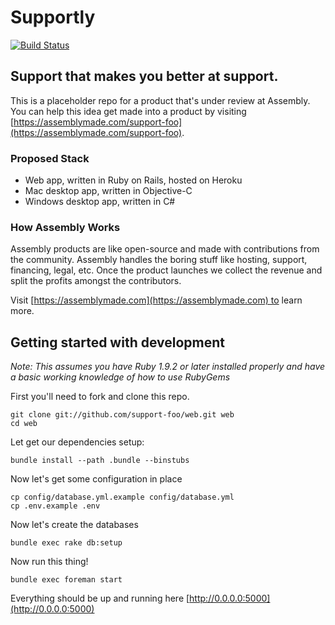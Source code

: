# Supportly

[![Build Status](https://travis-ci.org/support-foo/web.png?branch=master)](https://travis-ci.org/support-foo/web)

## Support that makes you better at support.

This is a placeholder repo for a product that's under review at Assembly. You can help this idea get made into a product by visiting [https://assemblymade.com/support-foo](https://assemblymade.com/support-foo).

### Proposed Stack

  * Web app, written in Ruby on Rails, hosted on Heroku
  * Mac desktop app, written in Objective-C
  * Windows desktop app, written in C#

### How Assembly Works

Assembly products are like open-source and made with contributions from the community. Assembly handles the boring stuff like hosting, support, financing, legal, etc. Once the product launches we collect the revenue and split the profits amongst the contributors.

Visit [https://assemblymade.com](https://assemblymade.com) to learn more.

## Getting started with development

*Note: This assumes you have Ruby 1.9.2 or later installed properly and have a basic working knowledge of how to use RubyGems*

First you'll need to fork and clone this repo.

```
git clone git://github.com/support-foo/web.git web
cd web
```

Let get our dependencies setup:

```
bundle install --path .bundle --binstubs
```

Now let's get some configuration in place

```
cp config/database.yml.example config/database.yml
cp .env.example .env
```

Now let's create the databases

```
bundle exec rake db:setup
```

Now run this thing!

```
bundle exec foreman start
```

Everything should be up and running here [http://0.0.0.0:5000](http://0.0.0.0:5000)
